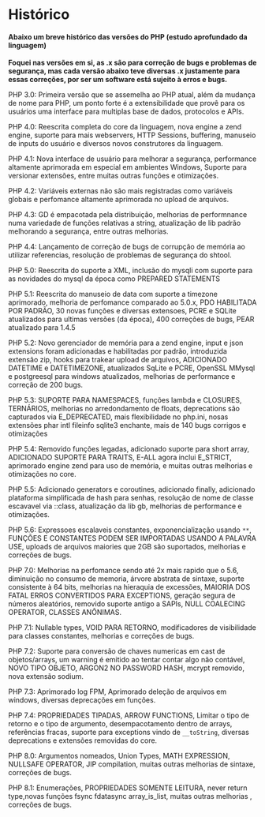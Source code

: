 # Histórico
#### Abaixo um breve histórico das versões do PHP (estudo aprofundado da linguagem)

**Foquei nas versões em si, as .x são para correção de bugs e problemas de segurança, mas cada versão abaixo teve diversas .x justamente para essas correções, por ser um software está sujeito à erros e bugs.**


PHP 3.0: Primeira versão que se assemelha ao PHP atual, além da mudança de nome para PHP, um ponto forte é a extensibilidade que provê para os usuários uma interface para multiplas base de dados, protocolos e APIs.

PHP 4.0: Reescrita completa do core da linguagem, nova engine a zend engine, suporte para mais webservers, HTTP Sessions, buffering, manuseio de inputs do usuário e diversos novos construtores da linguagem.

PHP 4.1: Nova interface de usuário para melhorar a segurança, performance altamente aprimorada em especial em ambientes Windows, Suporte para versionar extensões, entre muitas outras funções e otimizações.

PHP 4.2: Variáveis externas não são mais registradas como variáveis globais e perfomance altamente aprimorada no upload de arquivos.

PHP 4.3: GD é empacotada pela distribuição, melhorias de performnance numa variedade de funções relativas a string, atualização de lib padrão melhorando a segurança, entre outras melhorias.

PHP 4.4: Lançamento de correção de bugs de corrupção de memória ao utilizar referencias, resolução de problemas de segurança do shtool.

PHP 5.0: Reescrita do suporte a XML, inclusão do mysqli com suporte para as novidades do mysql da época como PREPARED STATEMENTS

PHP 5.1: Reescrita do manuseio de data com suporte a timezone aprimorado, melhoria de perfomance comparado ao 5.0.x, PDO HABILITADA POR PADRÃO, 30 novas funções e diversas extensoes, PCRE e SQLite atualizados para ultimas versões (da época), 400 correções de bugs, PEAR atualizado para 1.4.5

PHP 5.2: Novo gerenciador de memória para a zend engine, input e json extensions foram adicionadas e habilitadas por padrão, introduzida extensão zip, hooks para trakear upload de arquivos, ADICIONADO DATETIME e DATETIMEZONE, atualizados SqLite e PCRE, OpenSSL MMysql e postgreesql para windows atualizados, melhorias de performance e correção de 200 bugs.

PHP 5.3: SUPORTE PARA NAMESPACES, funções lambda e CLOSURES, TERNÁRIOS, melhorias no arredondamento de floats, deprecations são capturados via E_DEPRECATED, mais flexibilidade no php.ini, nosas extensões phar intl fileinfo sqlite3 enchante, mais de 140 bugs corrigos e otimizações

PHP 5.4: Removido funções legadas, adicionado suporte para short array, ADICIONADO SUPORTE PARA TRAITS, E-ALL agora inclui E_STRICT, aprimorado engine zend para uso de memória, e muitas outras melhorias e otimizações no core.

PHP 5.5: Adicionado generators e coroutines, adicionado finally, adicionado plataforma simplificada de hash para senhas, resolução de nome de classe escavavel via ::class, atualização da lib gb, melhorias de performance e otimizações.

PHP 5.6: Expressoes escalaveis constantes, exponencialização usando `**`, FUNÇÕES E CONSTANTES PODEM SER IMPORTADAS USANDO A PALAVRA USE, uploads de arquivos maiories que 2GB são suportados, melhorias e correções de bugs.

PHP 7.0: Melhorias na perfomance sendo até 2x mais rapido que o 5.6, diminuição no consumo de memoria, árvore abstrata de sintaxe, suporte consistente à 64 bits, melhorias na hieraquia de excessões, MAIORIA DOS FATAL ERROS CONVERTIDOS PARA EXCEPTIONS, geração segura de números aleatórios, removido suporte antigo a SAPIs, NULL COALECING OPERATOR, CLASSES ANÔNIMAS.

PHP 7.1: Nullable types, VOID PARA RETORNO, modificadores de visibilidade para classes constantes, melhorias e correções de bugs.

PHP 7.2: Suporte para conversão de chaves numericas em cast de objetos/arrays, um warning é emitido ao tentar contar algo não contável, NOVO TIPO OBJETO, ARGON2 NO PASSWORD HASH, mcrypt removido, nova extensão sodium.

PHP 7.3: Aprimorado log FPM, Aprimorado deleção de arquivos em windows, diversas deprecações em funções.

PHP 7.4: PROPRIEDADES TIPADAS, ARROW FUNCTIONS, Limitar o tipo de retorno e o tipo de argumento, desempacotamento dentro de arrays, referências fracas, suporte para exceptions vindo de `__toString`, diversas deprecations e extensões removidas do core.

PHP 8.0: Argumentos nomeados, Union Types, MATH EXPRESSION, NULLSAFE OPERATOR, JIP compilation, muitas outras melhorias de sintaxe, correções de bugs.

PHP 8.1: Enumerações, PROPRIEDADES SOMENTE LEITURA, never return type,novas funções fsync fdatasync array_is_list, muitas outras melhorias , correções de bugs.




